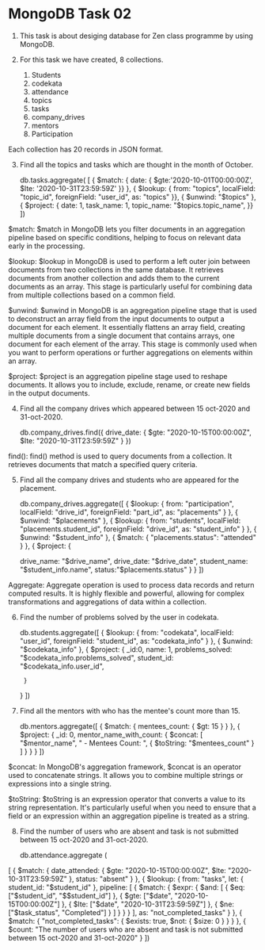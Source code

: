 # MongoDB Task 02

1. This task is about desiging database for Zen class programme by using MongoDB.

2. For this task we have created, 8 collections.
   1. Students
   2. codekata
   3. attendance
   4. topics
   5. tasks
   6. company_drives
   7. mentors
   8. Participation

Each collection has 20 records in JSON format.

3. Find all the topics and tasks which are thought in the month of October.

   db.tasks.aggregate(
    [ 
{
$match: {
date: {
$gte:'2020-10-01T00:00:00Z',
$lte: '2020-10-31T23:59:59Z'
}}
},
{
$lookup: {
from: "topics",
localField: "topic_id",
foreignField: "user_id",
as: "topics"
}},
{
$unwind: "$topics"
},
{
$project: {
date: 1,
task_name: 1,
topic_name: "$topics.topic_name",
}}
])

$match: $match in MongoDB lets you filter documents in an aggregation pipeline based on specific conditions, helping to focus on relevant data early in the processing.

$lookup: $lookup in MongoDB is used to perform a left outer join between documents from two collections in the same database. It retrieves documents from another collection and adds them to the current documents as an array. This stage is particularly useful for combining data from multiple collections based on a common field.

$unwind: $unwind in MongoDB is an aggregation pipeline stage that is used to deconstruct an array field from the input documents to output a document for each element. It essentially flattens an array field, creating multiple documents from a single document that contains arrays, one document for each element of the array. This stage is commonly used when you want to perform operations or further aggregations on elements within an array.

$project: $project is an aggregation pipeline stage used to reshape documents. It allows you to include, exclude, rename, or create new fields in the output documents.

4. Find all the company drives which appeared between 15 oct-2020 and 31-oct-2020.

    db.company_drives.find({
    drive_date: {
        $gte: "2020-10-15T00:00:00Z",
        $lte: "2020-10-31T23:59:59Z"
    }
})

find(): find() method is used to query documents from a collection. It retrieves documents that match a specified query criteria.

5. Find all the company drives and students who are appeared for the placement.

    db.company_drives.aggregate([
    {
     $lookup: {
      from: "participation",
      localField: "drive_id",
      foreignField: "part_id",
      as: "placements"
    }
    },
   {
    $unwind: "$placements"
   },
   {
    $lookup: {
      from: "students",
      localField: "placements.student_id",
      foreignField: "drive_id",
      as: "student_info"
    }
   },
   {
    $unwind: "$student_info"
   },
   {
    $match: {
      "placements.status": "attended"
    }
   },
   {
    $project: {

      drive_name: "$drive_name",
      drive_date: "$drive_date",
      student_name: "$student_info.name",
      status:"$placements.status"
     }
     }
     ])

Aggregate: Aggregate operation is used to process data records and return computed results. It is highly flexible and powerful, allowing for complex transformations and aggregations of data within a collection.

6. Find the number of problems solved by the user in codekata.

    db.students.aggregate([
    {
        $lookup: {
            from: "codekata",
            localField: "user_id",
            foreignField: "student_id",
            as: "codekata_info"
        }
    },
    {
        $unwind: "$codekata_info" 
    },
    {
        $project: {
            _id:0,
            name: 1,
            problems_solved: "$codekata_info.problems_solved",
            student_id: "$codekata_info.user_id",

        }
    }
])

7. Find all the mentors with who has the mentee's count more than 15.

     db.mentors.aggregate([
     {
        $match: {
            mentees_count: { $gt: 15 }
        }
    },
    {
        $project: {
            _id: 0,
            mentor_name_with_count: {
                $concat: [
                    "$mentor_name",
                    " - Mentees Count: ",
                    { $toString: "$mentees_count" }
                ]
            }
        }
      }
    ])

$concat: In MongoDB's aggregation framework, $concat is an operator used to concatenate strings. It allows you to combine multiple strings or expressions into a single string.

$toString: $toString is an expression operator that converts a value to its string representation. It's particularly useful when you need to ensure that a field or an expression within an aggregation pipeline is treated as a string.

8. Find the number of users who are absent and task is not submitted  between 15 oct-2020 and 31-oct-2020.

     db.attendance.aggregate (

[
  {
    $match: {
      date_attended: {
        $gte: "2020-10-15T00:00:00Z",
        $lte: "2020-10-31T23:59:59Z"
      },
      status: "absent"
    }
  },
  {
    $lookup: {
      from: "tasks",
      let: { student_id: "$student_id" },
      pipeline: [
        {
          $match: {
            $expr: {
              $and: [
                { $eq: ["$student_id", "$$student_id"] },
                { $gte: ["$date", "2020-10-15T00:00:00Z"] },
                { $lte: ["$date", "2020-10-31T23:59:59Z"] },
                { $ne: ["$task_status", "Completed"] }
              ]
            }
          }
        }
      ],
      as: "not_completed_tasks"
    }
  },
  {
    $match: {
      "not_completed_tasks": { $exists: true, $not: { $size: 0 } }
 }
  },
 {
    $count: "The number of users who are absent and task is not submitted between 15 oct-2020 and 31-oct-2020"
  }
])

